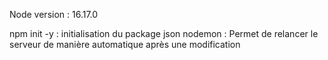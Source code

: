 Node version : 16.17.0

npm init -y : initialisation du package json
nodemon : Permet de relancer le serveur de manière automatique après une modification


